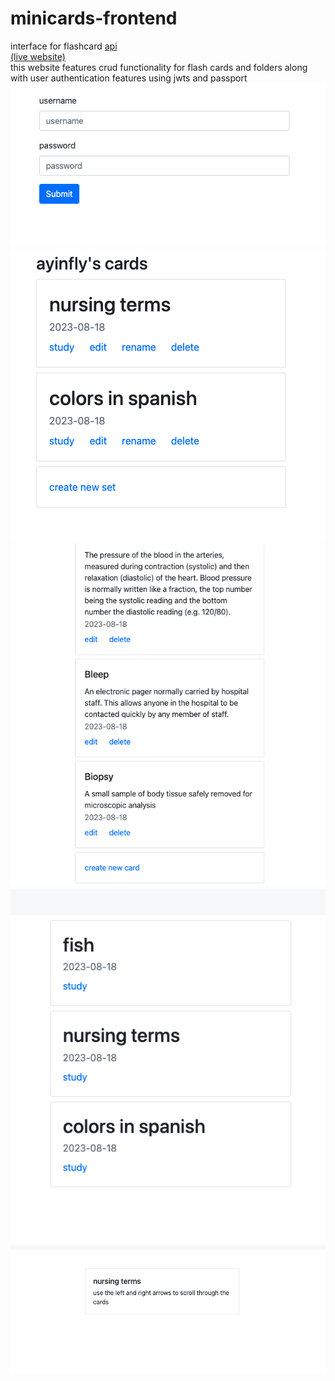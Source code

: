 # minicards-frontend
interface for flashcard [api](https://github.com/ayinfly/minicards-api)  
[(live website)](https://ayinfly.github.io/minicards-frontend/#)  
this website features crud functionality for flash cards and folders along with user authentication features using jwts and passport  
![img](ss1.png)
![img](ss2.png)
![img](ss3.png)
![img](ss4.png)
![img](ss5.png)